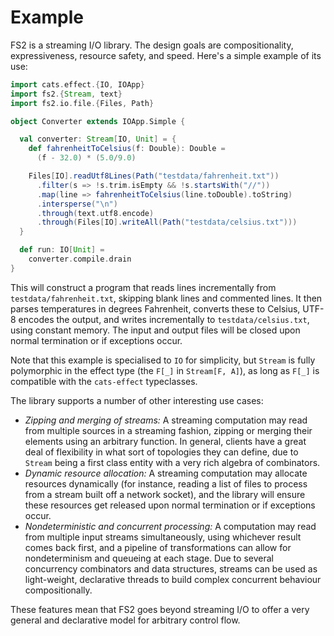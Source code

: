 # Example

FS2 is a streaming I/O library. The design goals are compositionality, expressiveness, resource safety, and speed. Here's a simple example of its use:

```scala mdoc
import cats.effect.{IO, IOApp}
import fs2.{Stream, text}
import fs2.io.file.{Files, Path}

object Converter extends IOApp.Simple {

  val converter: Stream[IO, Unit] = {
    def fahrenheitToCelsius(f: Double): Double =
      (f - 32.0) * (5.0/9.0)

    Files[IO].readUtf8Lines(Path("testdata/fahrenheit.txt"))
      .filter(s => !s.trim.isEmpty && !s.startsWith("//"))
      .map(line => fahrenheitToCelsius(line.toDouble).toString)
      .intersperse("\n")
      .through(text.utf8.encode)
      .through(Files[IO].writeAll(Path("testdata/celsius.txt")))
  }

  def run: IO[Unit] =
    converter.compile.drain
}
```

This will construct a program that reads lines incrementally from `testdata/fahrenheit.txt`, skipping blank lines and commented lines. It then parses temperatures in degrees Fahrenheit, converts these to Celsius, UTF-8 encodes the output, and writes incrementally to `testdata/celsius.txt`, using constant memory. The input and output files will be closed upon normal termination or if exceptions occur.

Note that this example is specialised to `IO` for simplicity, but `Stream` is fully polymorphic in the effect type (the `F[_]` in `Stream[F, A]`), as long as `F[_]` is compatible with the `cats-effect` typeclasses.

The library supports a number of other interesting use cases:

* _Zipping and merging of streams:_ A streaming computation may read from multiple sources in a streaming fashion, zipping or merging their elements using an arbitrary function. In general, clients have a great deal of flexibility in what sort of topologies they can define, due to `Stream` being a first class entity with a very rich algebra of combinators.
* _Dynamic resource allocation:_ A streaming computation may allocate resources dynamically (for instance, reading a list of files to process from a stream built off a network socket), and the library will ensure these resources get released upon normal termination or if exceptions occur.
* _Nondeterministic and concurrent processing:_ A computation may read from multiple input streams simultaneously, using whichever result comes back first, and a pipeline of transformations can allow for nondeterminism and queueing at each stage. Due to several concurrency combinators and data structures, streams can be used as light-weight, declarative threads to build complex concurrent behaviour compositionally.

These features mean that FS2 goes beyond streaming I/O to offer a very general and declarative model for arbitrary control flow.
